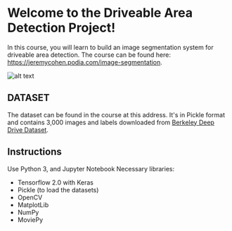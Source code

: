 # Welcome to the Driveable Area Detection Project!

In this course, you will learn to build an image segmentation system for driveable area detection.
The course can be found here: https://jeremycohen.podia.com/image-segmentation.

![alt text](https://media.giphy.com/media/J4CEIjyUOWH5ksC8oa/giphy.gif)

## DATASET
The dataset can be found in the course at this address.
It's in Pickle format and contains 3,000 images and labels downloaded from [Berkeley Deep Drive Dataset](https://bdd-data.berkeley.edu).

## Instructions
Use Python 3, and Jupyter Notebook
Necessary libraries:
* Tensorflow 2.0 with Keras
* Pickle (to load the datasets)
* OpenCV
* MatplotLib
* NumPy
* MoviePy
